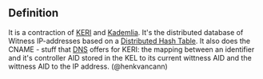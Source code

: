 ## Definition

It is a contraction of [KERI](key-event-receipt-infratructure) and [Kademlia](https://en.wikipedia.org/wiki/Kademlia). It's the distributed database of Witness IP-addresses based on a [Distributed Hash Table](distributed-hash-table). It also does the CNAME - stuff that [DNS](DNS) offers for KERI: the mapping between an identifier and it's controller AID stored in the KEL to its current wittness AID and the wittness AID to the IP address.
(@henkvancann)